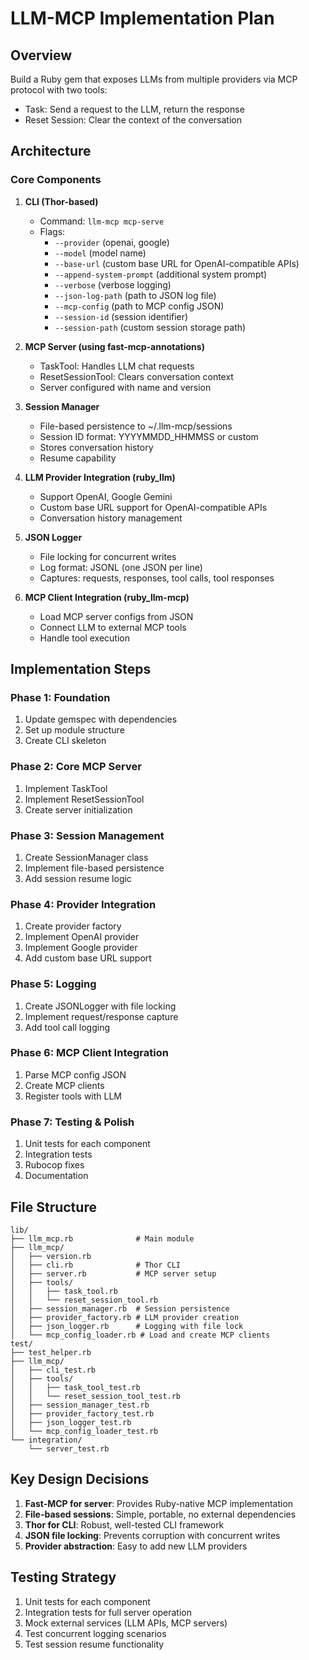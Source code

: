 # LLM-MCP Implementation Plan

## Overview
Build a Ruby gem that exposes LLMs from multiple providers via MCP protocol with two tools:
- Task: Send a request to the LLM, return the response
- Reset Session: Clear the context of the conversation

## Architecture

### Core Components

1. **CLI (Thor-based)**
   - Command: `llm-mcp mcp-serve`
   - Flags:
     - `--provider` (openai, google)
     - `--model` (model name)
     - `--base-url` (custom base URL for OpenAI-compatible APIs)
     - `--append-system-prompt` (additional system prompt)
     - `--verbose` (verbose logging)
     - `--json-log-path` (path to JSON log file)
     - `--mcp-config` (path to MCP config JSON)
     - `--session-id` (session identifier)
     - `--session-path` (custom session storage path)

2. **MCP Server (using fast-mcp-annotations)**
   - TaskTool: Handles LLM chat requests
   - ResetSessionTool: Clears conversation context
   - Server configured with name and version

3. **Session Manager**
   - File-based persistence to ~/.llm-mcp/sessions
   - Session ID format: YYYYMMDD_HHMMSS or custom
   - Stores conversation history
   - Resume capability

4. **LLM Provider Integration (ruby_llm)**
   - Support OpenAI, Google Gemini
   - Custom base URL support for OpenAI-compatible APIs
   - Conversation history management

5. **JSON Logger**
   - File locking for concurrent writes
   - Log format: JSONL (one JSON per line)
   - Captures: requests, responses, tool calls, tool responses

6. **MCP Client Integration (ruby_llm-mcp)**
   - Load MCP server configs from JSON
   - Connect LLM to external MCP tools
   - Handle tool execution

## Implementation Steps

### Phase 1: Foundation
1. Update gemspec with dependencies
2. Set up module structure
3. Create CLI skeleton

### Phase 2: Core MCP Server
1. Implement TaskTool
2. Implement ResetSessionTool
3. Create server initialization

### Phase 3: Session Management
1. Create SessionManager class
2. Implement file-based persistence
3. Add session resume logic

### Phase 4: Provider Integration
1. Create provider factory
2. Implement OpenAI provider
3. Implement Google provider
4. Add custom base URL support

### Phase 5: Logging
1. Create JSONLogger with file locking
2. Implement request/response capture
3. Add tool call logging

### Phase 6: MCP Client Integration
1. Parse MCP config JSON
2. Create MCP clients
3. Register tools with LLM

### Phase 7: Testing & Polish
1. Unit tests for each component
2. Integration tests
3. Rubocop fixes
4. Documentation

## File Structure
```
lib/
├── llm_mcp.rb              # Main module
├── llm_mcp/
│   ├── version.rb
│   ├── cli.rb              # Thor CLI
│   ├── server.rb           # MCP server setup
│   ├── tools/
│   │   ├── task_tool.rb
│   │   └── reset_session_tool.rb
│   ├── session_manager.rb  # Session persistence
│   ├── provider_factory.rb # LLM provider creation
│   ├── json_logger.rb      # Logging with file lock
│   └── mcp_config_loader.rb # Load and create MCP clients
test/
├── test_helper.rb
├── llm_mcp/
│   ├── cli_test.rb
│   ├── tools/
│   │   ├── task_tool_test.rb
│   │   └── reset_session_tool_test.rb
│   ├── session_manager_test.rb
│   ├── provider_factory_test.rb
│   ├── json_logger_test.rb
│   └── mcp_config_loader_test.rb
└── integration/
    └── server_test.rb
```

## Key Design Decisions

1. **Fast-MCP for server**: Provides Ruby-native MCP implementation
2. **File-based sessions**: Simple, portable, no external dependencies
3. **Thor for CLI**: Robust, well-tested CLI framework
4. **JSON file locking**: Prevents corruption with concurrent writes
5. **Provider abstraction**: Easy to add new LLM providers

## Testing Strategy

1. Unit tests for each component
2. Integration tests for full server operation
3. Mock external services (LLM APIs, MCP servers)
4. Test concurrent logging scenarios
5. Test session resume functionality
